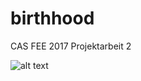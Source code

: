 # birthhood
CAS FEE 2017 Projektarbeit 2

![alt text](https://raw.githubusercontent.com/mauricenaef/birthhood/assets/birthhood-components.png)
